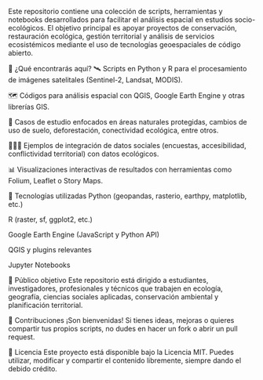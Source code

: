 Este repositorio contiene una colección de scripts, herramientas y notebooks desarrollados para facilitar el análisis espacial en estudios socio-ecológicos. El objetivo principal es apoyar proyectos de conservación, restauración ecológica, gestión territorial y análisis de servicios ecosistémicos mediante el uso de tecnologías geoespaciales de código abierto.

📌 ¿Qué encontrarás aquí?
🛰️ Scripts en Python y R para el procesamiento de imágenes satelitales (Sentinel-2, Landsat, MODIS).

🗺️ Códigos para análisis espacial con QGIS, Google Earth Engine y otras librerías GIS.

🌱 Casos de estudio enfocados en áreas naturales protegidas, cambios de uso de suelo, deforestación, conectividad ecológica, entre otros.

🧑‍🤝‍🧑 Ejemplos de integración de datos sociales (encuestas, accesibilidad, conflictividad territorial) con datos ecológicos.

📊 Visualizaciones interactivas de resultados con herramientas como Folium, Leaflet o Story Maps.

🔧 Tecnologías utilizadas
Python (geopandas, rasterio, earthpy, matplotlib, etc.)

R (raster, sf, ggplot2, etc.)

Google Earth Engine (JavaScript y Python API)

QGIS y plugins relevantes

Jupyter Notebooks

🧭 Público objetivo
Este repositorio está dirigido a estudiantes, investigadores, profesionales y técnicos que trabajen en ecología, geografía, ciencias sociales aplicadas, conservación ambiental y planificación territorial.

🤝 Contribuciones
¡Son bienvenidas! Si tienes ideas, mejoras o quieres compartir tus propios scripts, no dudes en hacer un fork o abrir un pull request.

📄 Licencia
Este proyecto está disponible bajo la Licencia MIT. Puedes utilizar, modificar y compartir el contenido libremente, siempre dando el debido crédito.
